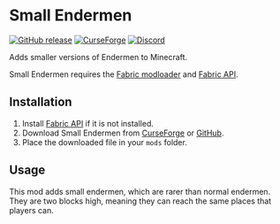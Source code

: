 # Small Endermen

[![GitHub release](https://img.shields.io/github/release/haykam821/Small-Endermen.svg?style=popout&label=github)](https://github.com/haykam821/Small-Endermen/releases/latest)
[![CurseForge](https://img.shields.io/static/v1?style=popout&label=curseforge&message=project&color=6441A4)](https://www.curseforge.com/minecraft/mc-mods/small-endermen)
[![Discord](https://img.shields.io/static/v1?style=popout&label=chat&message=discord&color=7289DA)](https://discord.gg/eXcffmW)

Adds smaller versions of Endermen to Minecraft.

Small Endermen requires the [Fabric modloader](https://fabricmc.net/use/) and [Fabric API](https://www.curseforge.com/minecraft/mc-mods/fabric-api).

## Installation

1. Install [Fabric API](https://www.curseforge.com/minecraft/mc-mods/fabric-api) if it is not installed.
2. Download Small Endermen from [CurseForge](https://www.curseforge.com/minecraft/mc-mods/small-endermen/files) or [GitHub](https://github.com/haykam821/Small-Endermen/releases).
3. Place the downloaded file in your `mods` folder.

## Usage

This mod adds small endermen, which are rarer than normal endermen. They are two blocks high, meaning they can reach the same places that players can.
